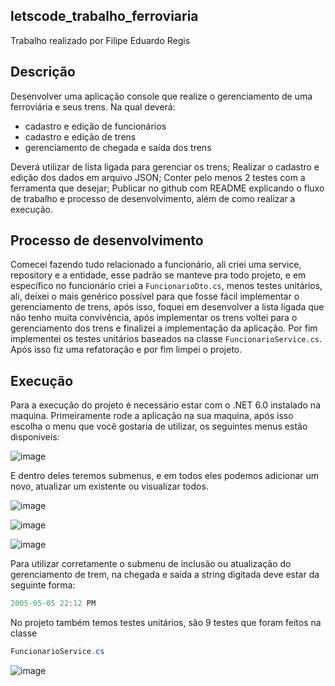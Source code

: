 ## letscode_trabalho_ferroviaria
Trabalho realizado por Filipe Eduardo Regis

## Descrição
Desenvolver uma aplicação console que realize o gerenciamento de uma ferroviária e seus trens. Na qual deverá:
- cadastro e edição de funcionários 
- cadastro e edição de trens
- gerenciamento de chegada e saída dos trens

Deverá utilizar de lista ligada para gerenciar os trens;
Realizar o cadastro e edição dos dados em arquivo JSON;
Conter pelo menos 2 testes com a ferramenta que desejar;
Publicar no github com README explicando o fluxo de trabalho e processo de desenvolvimento, além de como realizar a execução.

## Processo de desenvolvimento
Comecei fazendo tudo relacionado a funcionário, ali criei uma service, repository e a entidade, esse padrão se manteve pra todo projeto, e em específico no funcionário criei a ```FuncionarioDto.cs```, menos testes unitários, ali, deixei o mais genérico possível para que fosse fácil implementar o gerenciamento de trens,
após isso, foquei em desenvolver a lista ligada que não tenho muita convivência, após implementar os trens voltei para o gerenciamento dos trens e finalizei a implementação da aplicação. Por fim implementei os testes unitários baseados na classe ```FuncionarioService.cs```. Após isso fiz uma refatoração e por fim limpei o projeto. 

## Execução

Para a execução do projeto é necessário estar com o .NET 6.0 instalado na maquina. Primeiramente rode a aplicação na sua maquina, após isso escolha o menu que você gostaria de utilizar, os seguintes menus estão disponíveis:

![image](https://user-images.githubusercontent.com/47003717/163730155-e991b787-2c47-45ac-b265-311c6195b2bb.png)

E dentro deles teremos submenus, e em todos eles podemos adicionar um novo, atualizar um existente ou visualizar todos.

![image](https://user-images.githubusercontent.com/47003717/163730172-f32378ed-2a20-41b3-948f-b6285b618b36.png)

![image](https://user-images.githubusercontent.com/47003717/163730174-c5a5113e-ba3f-4fbf-94d3-1bc9729fd421.png)

![image](https://user-images.githubusercontent.com/47003717/163730170-c7744d16-6381-40a2-8bf2-ae529901e7f7.png)

Para utilizar corretamente o submenu de inclusão ou atualização do gerenciamento de trem, na chegada e saída a string digitada deve estar da seguinte forma:

```csharp
2005-05-05 22:12 PM
```
No projeto também temos testes unitários, são 9 testes que foram feitos na classe 
```csharp
FuncionarioService.cs
```

![image](https://user-images.githubusercontent.com/47003717/163730272-fd7d84d1-0047-4785-88ee-72a665110172.png)

